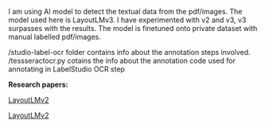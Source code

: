 I am using AI model to detect the textual data from the pdf/images. 
The model used here is LayoutLMv3. I have experimented with v2 and v3, v3 surpasses with the results. 
The model is finetuned onto private dataset with manual labelled pdf/images. 

/studio-label-ocr folder contains info about the annotation steps involved. 
/tessseractocr.py cotains the info about the annotation code used for annotating in LabelStudio OCR step

**Research papers:** 

[LayoutLMv2](https://paperswithcode.com/paper/layoutlmv2-multi-modal-pre-training-for)

[LayoutLMv2](https://arxiv.org/abs/2204.08387)
